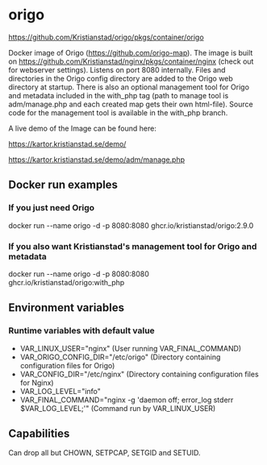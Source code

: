 # origo
https://github.com/Kristianstad/origo/pkgs/container/origo

Docker image of Origo (https://github.com/origo-map). The image is built on https://github.com/Kristianstad/nginx/pkgs/container/nginx (check out for webserver settings). Listens on port 8080 internally. Files and directories in the Origo config directory are added to the Origo web directory at startup. There is also an optional management tool for Origo and metadata included in the with_php tag (path to manage tool is adm/manage.php and each created map gets their own html-file). Source code for the management tool is available in the with_php branch.

A live demo of the Image can be found here:

https://kartor.kristianstad.se/demo/

https://kartor.kristianstad.se/demo/adm/manage.php 

## Docker run examples
### If you just need Origo
docker run --name origo -d -p 8080:8080 ghcr.io/kristianstad/origo:2.9.0
### If you also want Kristianstad's management tool for Origo and metadata
docker run --name origo -d -p 8080:8080 ghcr.io/kristianstad/origo:with_php

## Environment variables
### Runtime variables with default value
* VAR_LINUX_USER="nginx" (User running VAR_FINAL_COMMAND)
* VAR_ORIGO_CONFIG_DIR="/etc/origo" (Directory containing configuration files for Origo)
* VAR_CONFIG_DIR="/etc/nginx" (Directory containing configuration files for Nginx)
* VAR_LOG_LEVEL="info"
* VAR_FINAL_COMMAND="nginx -g 'daemon off; error_log stderr \$VAR_LOG_LEVEL;'" (Command run by VAR_LINUX_USER)

## Capabilities
Can drop all but CHOWN, SETPCAP, SETGID and SETUID.
